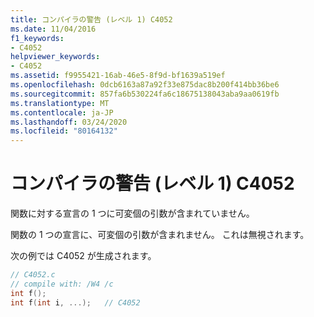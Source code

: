 ```yaml
---
title: コンパイラの警告 (レベル 1) C4052
ms.date: 11/04/2016
f1_keywords:
- C4052
helpviewer_keywords:
- C4052
ms.assetid: f9955421-16ab-46e5-8f9d-bf1639a519ef
ms.openlocfilehash: 0dcb6163a87a92f33e875dac8b200f414bb36be6
ms.sourcegitcommit: 857fa6b530224fa6c18675138043aba9aa0619fb
ms.translationtype: MT
ms.contentlocale: ja-JP
ms.lasthandoff: 03/24/2020
ms.locfileid: "80164132"
---
```

# <a name="compiler-warning-level-1-c4052"></a>コンパイラの警告 (レベル 1) C4052

関数に対する宣言の 1 つに可変個の引数が含まれていません。

関数の 1 つの宣言に、可変個の引数が含まれません。 これは無視されます。

次の例では C4052 が生成されます。

```c
// C4052.c
// compile with: /W4 /c
int f();
int f(int i, ...);   // C4052
```
